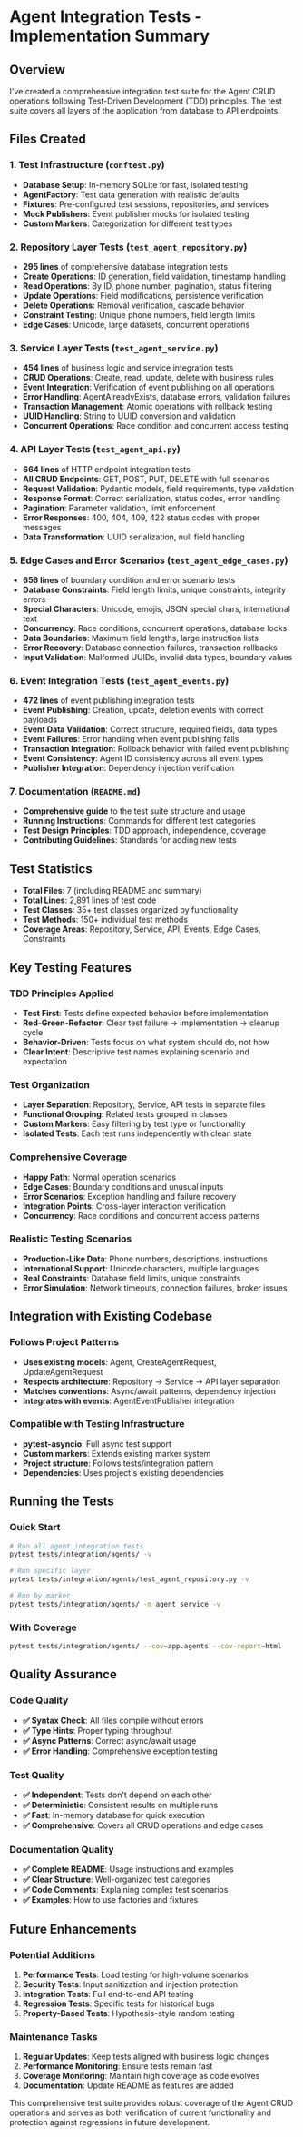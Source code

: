 # Agent Integration Tests - Implementation Summary

## Overview

I've created a comprehensive integration test suite for the Agent CRUD operations following Test-Driven Development (TDD) principles. The test suite covers all layers of the application from database to API endpoints.

## Files Created

### 1. Test Infrastructure (`conftest.py`)
- **Database Setup**: In-memory SQLite for fast, isolated testing
- **AgentFactory**: Test data generation with realistic defaults
- **Fixtures**: Pre-configured test sessions, repositories, and services
- **Mock Publishers**: Event publisher mocks for isolated testing
- **Custom Markers**: Categorization for different test types

### 2. Repository Layer Tests (`test_agent_repository.py`)
- **295 lines** of comprehensive database integration tests
- **Create Operations**: ID generation, field validation, timestamp handling
- **Read Operations**: By ID, phone number, pagination, status filtering
- **Update Operations**: Field modifications, persistence verification
- **Delete Operations**: Removal verification, cascade behavior
- **Constraint Testing**: Unique phone numbers, field length limits
- **Edge Cases**: Unicode, large datasets, concurrent operations

### 3. Service Layer Tests (`test_agent_service.py`)
- **454 lines** of business logic and service integration tests
- **CRUD Operations**: Create, read, update, delete with business rules
- **Event Integration**: Verification of event publishing on all operations
- **Error Handling**: AgentAlreadyExists, database errors, validation failures
- **Transaction Management**: Atomic operations with rollback testing
- **UUID Handling**: String to UUID conversion and validation
- **Concurrent Operations**: Race condition and concurrent access testing

### 4. API Layer Tests (`test_agent_api.py`)
- **664 lines** of HTTP endpoint integration tests
- **All CRUD Endpoints**: GET, POST, PUT, DELETE with full scenarios
- **Request Validation**: Pydantic models, field requirements, type validation
- **Response Format**: Correct serialization, status codes, error handling
- **Pagination**: Parameter validation, limit enforcement
- **Error Responses**: 400, 404, 409, 422 status codes with proper messages
- **Data Transformation**: UUID serialization, null field handling

### 5. Edge Cases and Error Scenarios (`test_agent_edge_cases.py`)
- **656 lines** of boundary condition and error scenario tests
- **Database Constraints**: Field length limits, unique constraints, integrity errors
- **Special Characters**: Unicode, emojis, JSON special chars, international text
- **Concurrency**: Race conditions, concurrent operations, database locks
- **Data Boundaries**: Maximum field lengths, large instruction lists
- **Error Recovery**: Database connection failures, transaction rollbacks
- **Input Validation**: Malformed UUIDs, invalid data types, boundary values

### 6. Event Integration Tests (`test_agent_events.py`)
- **472 lines** of event publishing integration tests
- **Event Publishing**: Creation, update, deletion events with correct payloads
- **Event Data Validation**: Correct structure, required fields, data types
- **Event Failures**: Error handling when event publishing fails
- **Transaction Integration**: Rollback behavior with failed event publishing
- **Event Consistency**: Agent ID consistency across all event types
- **Publisher Integration**: Dependency injection verification

### 7. Documentation (`README.md`)
- **Comprehensive guide** to the test suite structure and usage
- **Running Instructions**: Commands for different test categories
- **Test Design Principles**: TDD approach, independence, coverage
- **Contributing Guidelines**: Standards for adding new tests

## Test Statistics

- **Total Files**: 7 (including README and summary)
- **Total Lines**: 2,891 lines of test code
- **Test Classes**: 35+ test classes organized by functionality
- **Test Methods**: 150+ individual test methods
- **Coverage Areas**: Repository, Service, API, Events, Edge Cases, Constraints

## Key Testing Features

### TDD Principles Applied
- **Test First**: Tests define expected behavior before implementation
- **Red-Green-Refactor**: Clear test failure → implementation → cleanup cycle
- **Behavior-Driven**: Tests focus on what system should do, not how
- **Clear Intent**: Descriptive test names explaining scenario and expectation

### Test Organization
- **Layer Separation**: Repository, Service, API tests in separate files
- **Functional Grouping**: Related tests grouped in classes
- **Custom Markers**: Easy filtering by test type or functionality
- **Isolated Tests**: Each test runs independently with clean state

### Comprehensive Coverage
- **Happy Path**: Normal operation scenarios
- **Edge Cases**: Boundary conditions and unusual inputs
- **Error Scenarios**: Exception handling and failure recovery
- **Integration Points**: Cross-layer interaction verification
- **Concurrency**: Race conditions and concurrent access patterns

### Realistic Testing Scenarios
- **Production-Like Data**: Phone numbers, descriptions, instructions
- **International Support**: Unicode characters, multiple languages
- **Real Constraints**: Database field limits, unique constraints
- **Error Simulation**: Network timeouts, connection failures, broker issues

## Integration with Existing Codebase

### Follows Project Patterns
- **Uses existing models**: Agent, CreateAgentRequest, UpdateAgentRequest
- **Respects architecture**: Repository → Service → API layer separation
- **Matches conventions**: Async/await patterns, dependency injection
- **Integrates with events**: AgentEventPublisher integration

### Compatible with Testing Infrastructure
- **pytest-asyncio**: Full async test support
- **Custom markers**: Extends existing marker system
- **Project structure**: Follows tests/integration pattern
- **Dependencies**: Uses project's existing dependencies

## Running the Tests

### Quick Start
```bash
# Run all agent integration tests
pytest tests/integration/agents/ -v

# Run specific layer
pytest tests/integration/agents/test_agent_repository.py -v

# Run by marker
pytest tests/integration/agents/ -m agent_service -v
```

### With Coverage
```bash
pytest tests/integration/agents/ --cov=app.agents --cov-report=html
```

## Quality Assurance

### Code Quality
- **✅ Syntax Check**: All files compile without errors
- **✅ Type Hints**: Proper typing throughout
- **✅ Async Patterns**: Correct async/await usage
- **✅ Error Handling**: Comprehensive exception testing

### Test Quality
- **✅ Independent**: Tests don't depend on each other
- **✅ Deterministic**: Consistent results on multiple runs
- **✅ Fast**: In-memory database for quick execution
- **✅ Comprehensive**: Covers all CRUD operations and edge cases

### Documentation Quality
- **✅ Complete README**: Usage instructions and examples
- **✅ Clear Structure**: Well-organized test categories
- **✅ Code Comments**: Explaining complex test scenarios
- **✅ Examples**: How to use factories and fixtures

## Future Enhancements

### Potential Additions
1. **Performance Tests**: Load testing for high-volume scenarios
2. **Security Tests**: Input sanitization and injection protection
3. **Integration Tests**: Full end-to-end API testing
4. **Regression Tests**: Specific tests for historical bugs
5. **Property-Based Tests**: Hypothesis-style random testing

### Maintenance Tasks
1. **Regular Updates**: Keep tests aligned with business logic changes
2. **Performance Monitoring**: Ensure tests remain fast
3. **Coverage Monitoring**: Maintain high coverage as code evolves
4. **Documentation**: Update README as features are added

This comprehensive test suite provides robust coverage of the Agent CRUD operations and serves as both verification of current functionality and protection against regressions in future development.
